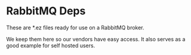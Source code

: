 # RabbitMQ Deps

These are *.ez files ready for use on a RabbitMQ broker.

We keep them here so our vendors have easy access. It also serves as a good example for self hosted users.
